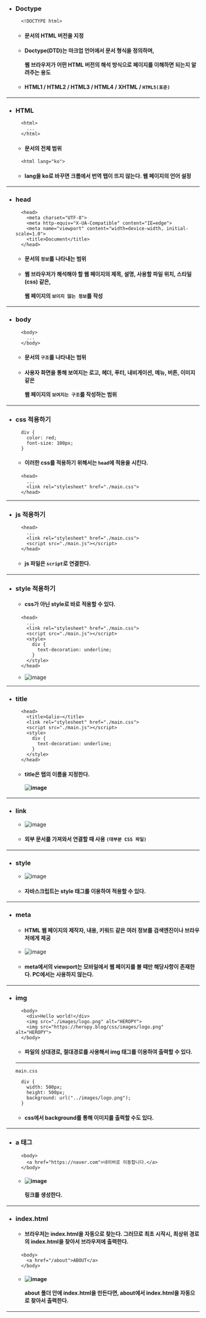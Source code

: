 - ### Doctype
  ```
    <!DOCTYPE html>
  ```
  - #### 문서의 HTML 버전을 지정
  - #### Doctype(DTD)는 마크업 언어에서 문서 형식을 정의하며, <br><br> 웹 브라우저가 어떤 HTML 버전의 해석 방식으로 페이지를 이해하면 되는지 알려주는 용도
  - #### HTML1 / HTML2 / HTML3 / HTML4 / XHTML / `HTML5(표준)`
------
- ### HTML
  ```
    <html>
      ...
    </html>
  ```
  - #### 문서의 전체 범위
  ```
    <html lang="ko">
  ```
  - #### lang을 ko로 바꾸면 크롬에서 번역 탭이 뜨지 않는다. 웹 페이지의 언어 설정
----
- ### head
  ```
    <head>
      <meta charset="UTF-8">
      <meta http-equiv="X-UA-Compatible" content="IE=edge">
      <meta name="viewport" content="width=device-width, initial-scale=1.0">
      <title>Document</title>
    </head>
  ```
  - #### 문서의 `정보`를 나타내는 범위
  - #### 웹 브라우저가 해석해야 할 웹 페이지의 제목, 설명, 사용할 파일 위치, 스타일(css) 같은, <br><br> 웹 페이지의 `보이지 않는 정보`를 작성
------
- ### body
  ```
    <body>
      ...
    </body>
  ```
  - #### 문서의 `구조`를 나타내는 범위
  - #### 사용자 화면을 통해 보여지는 로고, 헤더, 푸터, 내비게이션, 메뉴, 버튼, 이미지 같은 <br><br> 웹 페이지의 `보여지는 구조`를 작성하는 범위
------
- ### css 적용하기
  ```
    div {
      color: red;
      font-size: 100px;
    }
  ```
  - #### 이러한 css를 적용하기 위해서는 `head`에 적용을 시킨다.
  ```
    <head>
      ...
      <link rel="stylesheet" href="./main.css">
    </head>
  ```
------
- ### js 적용하기
  ```
    <head>
      ...
      <link rel="stylesheet" href="./main.css">
      <script src="./main.js"></script>
    </head>
  ```
  - #### js 파일은 `script`로 연결한다.
-----
- ### style 적용하기
  - #### css가 아닌 style로 바로 적용할 수 있다.
  ```
    <head>
      ...
      <link rel="stylesheet" href="./main.css">
      <script src="./main.js"></script>
      <style>
        div {
          text-decoration: underline;
        }
      </style>
    </head>
  ```
  - ![image](https://user-images.githubusercontent.com/35948339/148875207-50b7a82b-93ce-471e-aed6-8732a58234b7.png)
------
- ### title
  ``` 
    <head>
      <title>Galio~</title>
      <link rel="stylesheet" href="./main.css">
      <script src="./main.js"></script>
      <style>
        div {
          text-decoration: underline;
        }
      </style>
    </head>
  ```
  - #### title은 탭의 이름을 지정한다. <br><br> ![image](https://user-images.githubusercontent.com/35948339/148875381-a665560e-04f5-4c49-b37d-d3b44b56ca0e.png)
-----
- ### link
  - ![image](https://user-images.githubusercontent.com/35948339/148875673-188c4af5-531a-4304-8093-3045c5da398d.png)
  - #### 외부 문서를 가져와서 연결할 때 사용 `(대부분 CSS 파일)`
-----
- ### style
  - ![image](https://user-images.githubusercontent.com/35948339/148876003-6ae39f37-ea3a-4f98-9357-3aba02cb9afd.png)
  - #### 자바스크립트는 style 태그를 이용하여 적용할 수 있다.
-----
- ### meta
  - #### HTML 웹 페이지의 제작자, 내용, 키워드 같은 여러 정보를 검색엔진이나 브라우저에게 제공
  - ![image](https://user-images.githubusercontent.com/35948339/148881515-f5a37aba-29c9-4c02-8f5d-eceb67872bdf.png)
  - #### meta에서의 viewport는 모바일에서 웹 페이지를 볼 때만 해당사항이 존재한다. PC에서는 사용하지 않는다.
------
- ### img
  ```
    <body>
      <div>Hello world!</div>
      <img src="./images/logo.png" alt="HEROPY">
      <img src="https://heropy.blog/css/images/logo.png" alt="HEROPY">
    </body>
  ```
  - #### 파일의 상대경로, 절대경로를 사용해서 img 태그를 이용하여 출력할 수 있다.
  ----
  ```
  main.css
  
    div {
      width: 500px;
      height: 500px;
      background: url("../images/logo.png");
    }
  ```
  - #### css에서 background를 통해 이미지를 출력할 수도 있다.
------
- ### a 태그
  ```
    <body>
      <a href="https://naver.com">네이버로 이동합니다.</a>
    </body>
  ```
  - #### ![image](https://user-images.githubusercontent.com/35948339/148885835-77973ad6-30eb-4295-8d3f-32f80e053656.png) <br><br> 링크를 생성한다.
------
- ### index.html
  - #### 브라우저는 index.html을 자동으로 찾는다. 그러므로 최초 시작시, 최상위 경로의 index.html을 찾아서 브라우저에 출력한다.
  ```
    <body>
      <a href="/about">ABOUT</a>
    </body>
  ```
  - #### ![image](https://user-images.githubusercontent.com/35948339/148886480-8e9164e0-0350-4b28-b46d-0515fcbfa81a.png) <br><br> about 폴더 안에 index.html을 만든다면, about에서 index.html을 자동으로 찾아서 출력한다.
------
